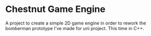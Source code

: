 # Chestnut Game Engine

A project to create a simple 2D game engine in order to rework the bomberman prototype I've made for uni project. This time in C++.
